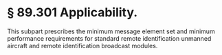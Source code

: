 # § 89.301   Applicability.

This subpart prescribes the minimum message element set and minimum performance requirements for standard remote identification unmanned aircraft and remote identification broadcast modules.





